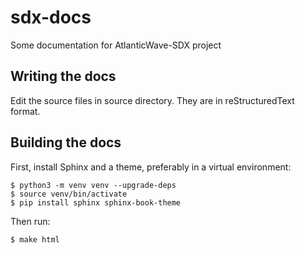 # sdx-docs

Some documentation for AtlanticWave-SDX project

## Writing the docs

Edit the source files in source directory.  They are in
reStructuredText format.


## Building the docs

First, install Sphinx and a theme, preferably in a virtual
environment:

```console
$ python3 -m venv venv --upgrade-deps
$ source venv/bin/activate
$ pip install sphinx sphinx-book-theme
```

Then run:

```console
$ make html
```
